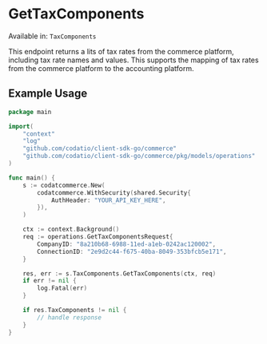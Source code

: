 # GetTaxComponents
Available in: `TaxComponents`

This endpoint returns a lits of tax rates from the commerce platform, including tax rate names and values. This supports the mapping of tax rates from the commerce platform to the accounting platform.

## Example Usage
```go
package main

import(
	"context"
	"log"
	"github.com/codatio/client-sdk-go/commerce"
	"github.com/codatio/client-sdk-go/commerce/pkg/models/operations"
)

func main() {
    s := codatcommerce.New(
        codatcommerce.WithSecurity(shared.Security{
            AuthHeader: "YOUR_API_KEY_HERE",
        }),
    )

    ctx := context.Background()    
    req := operations.GetTaxComponentsRequest{
        CompanyID: "8a210b68-6988-11ed-a1eb-0242ac120002",
        ConnectionID: "2e9d2c44-f675-40ba-8049-353bfcb5e171",
    }

    res, err := s.TaxComponents.GetTaxComponents(ctx, req)
    if err != nil {
        log.Fatal(err)
    }

    if res.TaxComponents != nil {
        // handle response
    }
}
```